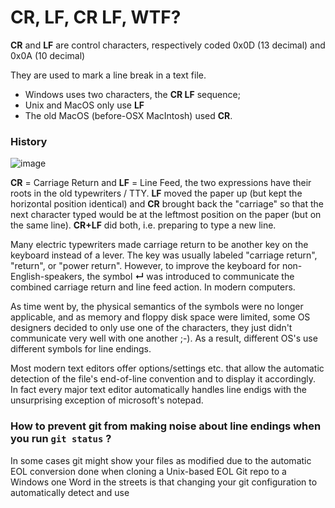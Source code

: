 # CR, LF, CR LF, WTF?

__CR__ and __LF__ are control characters, respectively coded 0x0D (13 decimal) and 0x0A (10 decimal)

They are used to mark a line break in a text file. 
 - Windows uses two characters, the __CR LF__ sequence;
 - Unix and MacOS only use __LF__
 - The old MacOS (before-OSX MacIntosh) used __CR__.

### History
![image](https://www.londontypewriters.co.uk/wp-content/uploads/2016/08/Working-Imperial-Litton-200-Manual-Typewriter-Light-Blue-London-Typewriters-1.jpg)

__CR__ = Carriage Return and __LF__ = Line Feed, the two expressions have their roots in the old typewriters / TTY. __LF__ moved the paper up (but kept the horizontal position identical) and __CR__ brought back the "carriage" so that the next character typed would be at the leftmost position on the paper (but on the same line). __CR+LF__ did both, i.e. preparing to type a new line.

Many electric typewriters made carriage return to be another key on the keyboard instead of a lever. The key was usually labeled "carriage return", "return", or "power return". However, to improve the keyboard for non-English-speakers, the symbol __↵__ was introduced to communicate the combined carriage return and line feed action.
In modern computers.

As time went by, the physical semantics of the symbols were no longer applicable, and as memory and floppy disk space were limited, some OS designers decided to only use one of the characters, they just didn't communicate very well with one another ;-). As a result, different OS's use different symbols for line endings.

Most modern text editors offer options/settings etc. that allow the automatic detection of the file's end-of-line convention and to display it accordingly. In fact every major text editor automatically handles line endigs with the unsurprising exception of microsoft's notepad.

### How to prevent git from making noise about line endings when you run `git status` ?

In some cases git might show your files as modified due to the automatic EOL conversion done when cloning a Unix-based EOL Git repo to a Windows one
Word in the streets is that changing your git configuration to automatically detect and use 
